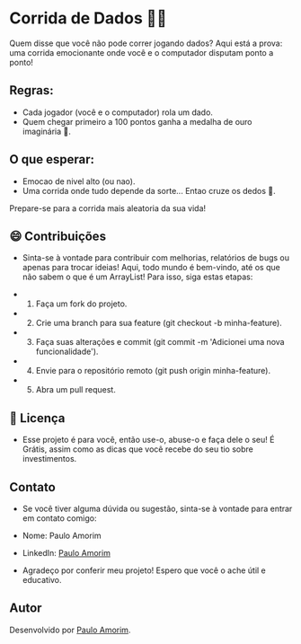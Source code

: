 # Corrida de Dados 🎲🏁

Quem disse que você não pode correr jogando dados? Aqui está a prova: uma corrida emocionante onde você e o computador disputam ponto a ponto!

## Regras:
- Cada jogador (você e o computador) rola um dado.
- Quem chegar primeiro a 100 pontos ganha a medalha de ouro imaginária 🥇.

## O que esperar:
- Emocao de nivel alto (ou nao).
- Uma corrida onde tudo depende da sorte... Entao cruze os dedos 🤞.

Prepare-se para a corrida mais aleatoria da sua vida!

## 😄 Contribuições
- Sinta-se à vontade para contribuir com melhorias, relatórios de bugs ou apenas para trocar ideias! Aqui, todo mundo é bem-vindo, até os que não sabem o que é um ArrayList!
Para isso, siga estas etapas:

- 1. Faça um fork do projeto.
- 2. Crie uma branch para sua feature (git checkout -b minha-feature).
- 3. Faça suas alterações e commit (git commit -m 'Adicionei uma nova funcionalidade').
- 4. Envie para o repositório remoto (git push origin minha-feature).
- 5. Abra um pull request.

## 📜 Licença
- Esse projeto é para você, então use-o, abuse-o e faça dele o seu! É Grátis, assim como as dicas que você recebe do seu tio sobre investimentos.

## Contato
- Se você tiver alguma dúvida ou sugestão, sinta-se à vontade para entrar em contato comigo:

- Nome: Paulo Amorim
- LinkedIn: [Paulo Amorim](https://www.linkedin.com/in/paulo-amorim88/)

- Agradeço por conferir meu projeto! Espero que você o ache útil e educativo.

## Autor
Desenvolvido por [Paulo Amorim](https://github.com/Paulo88).
